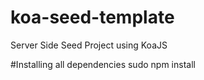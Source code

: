 # koa-seed-template
Server Side Seed Project using KoaJS

#Installing all dependencies
sudo npm install
